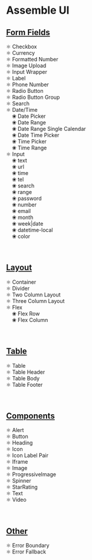# Assemble UI

## <ins>Form Fields
⚛️ Checkbox<br/>
⚛️ Currency<br/>
⚛️ Formatted Number<br/>
⚛️ Image Upload<br/>
⚛️ Input Wrapper<br/>
⚛️ Label<br/>
⚛️ Phone Number<br/>
⚛️ Radio Button<br/>
⚛️ Radio Button Group<br/>
⚛️ Search<br/>
⚛️ Date/Time<br/>
  &nbsp;&nbsp;&nbsp;&nbsp;❀ Date Picker<br/>
  &nbsp;&nbsp;&nbsp;&nbsp;❀ Date Range<br/>
  &nbsp;&nbsp;&nbsp;&nbsp;❀ Date Range Single Calendar<br/>
  &nbsp;&nbsp;&nbsp;&nbsp;❀ Date Time Picker<br/>
  &nbsp;&nbsp;&nbsp;&nbsp;❀ Time Picker<br/>
  &nbsp;&nbsp;&nbsp;&nbsp;❀ Time Range<br/>
⚛️ Input<br/>
  &nbsp;&nbsp;&nbsp;&nbsp;❀ text<br/>
  &nbsp;&nbsp;&nbsp;&nbsp;❀ url<br/>
  &nbsp;&nbsp;&nbsp;&nbsp;❀ time<br/>
  &nbsp;&nbsp;&nbsp;&nbsp;❀ tel<br/>
  &nbsp;&nbsp;&nbsp;&nbsp;❀ search<br/>
  &nbsp;&nbsp;&nbsp;&nbsp;❀ range<br/>
  &nbsp;&nbsp;&nbsp;&nbsp;❀ password<br/>
  &nbsp;&nbsp;&nbsp;&nbsp;❀ number<br/>
  &nbsp;&nbsp;&nbsp;&nbsp;❀ email<br/>
  &nbsp;&nbsp;&nbsp;&nbsp;❀ month<br/>
  &nbsp;&nbsp;&nbsp;&nbsp;❀ week|date<br/>
  &nbsp;&nbsp;&nbsp;&nbsp;❀ datetime-local<br/>
  &nbsp;&nbsp;&nbsp;&nbsp;❀ color<br/>
<br />
<br />

## <ins>Layout
⚛️ Container<br />
⚛️ Divider<br />
⚛️ Two Column Layout<br />
⚛️ Three Column Layout<br />
⚛️ Flex<br />
  &nbsp;&nbsp;&nbsp;&nbsp;❀ Flex Row<br />
  &nbsp;&nbsp;&nbsp;&nbsp;❀ Flex Column<br />
<br />
<br />

## <ins>Table
⚛️ Table<br />
⚛️ Table Header<br />
⚛️ Table Body<br />
⚛️ Table Footer<br />
<br />
<br />

## <ins>Components
⚛️ Alert<br />
⚛️ Button<br />
⚛️ Heading<br />
⚛️ Icon<br />
⚛️ Icon Label Pair<br />
⚛️ Iframe<br />
⚛️ Image<br />
⚛️ ProgressiveImage<br />
⚛️ Spinner<br />
⚛️ StarRating<br />
⚛️ Text<br />
⚛️ Video<br />
<br />
<br />

## <ins>Other
⚛️ Error Boundary<br />
⚛️ Error Fallback<br />
<br />
<br />
